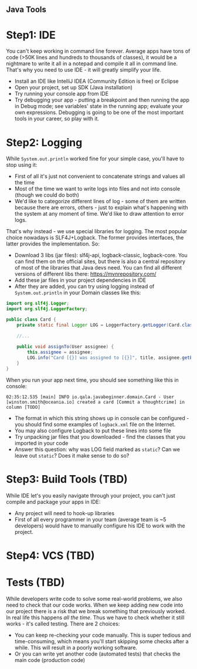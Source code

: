Java Tools
---

# Step1: IDE

You can't keep working in command line forever. Average apps have tons of code (>50K lines and hundreds to
thousands of classes), it would be a nightmare to write it all in a notepad and compile it all in command line.
That's why you need to use IDE - it will greatly simplify your life. 

* Install an IDE like IntelliJ IDEA (Community Edition is free) or Eclipse
* Open your project, set up SDK (Java installation)
* Try running your console app from IDE
* Try debugging your app - putting a breakpoint and then running the app in Debug mode; see variables' state in 
the running app; evaluate your own expressions. Debugging is going to be one of the most important tools in 
your career, so play with it.  

# Step2: Logging

While `System.out.println` worked fine for your simple case, you'll have to stop using it:

* First of all it's just not convenient to concatenate strings and values all the time
* Most of the time we want to write logs into files and not into console (though we could do both)
* We'd like to categorize different lines of log - some of them are written because there are errors, others - 
just to explain what's happening with the system at any moment of time. We'd like to draw attention to error logs.

That's why instead - we use special libraries for logging. The most popular choice nowadays is SLF4J+Logback.
The former provides interfaces, the latter provides the implementation. So:

* Download 3 libs (jar files): slf4j-api, logback-classic, logback-core. 
You can find them on the official sites, but there is also a central repository of most of the libraries that Java
devs need. You can find all different versions of different libs there: https://mvnrepository.com/
* Add these jar files in your project dependencies in IDE
* After they are added, you can try using logging instead of `System.out.println` in your Domain classes like this:

```java
import org.slf4j.Logger;
import org.slf4j.LoggerFactory;

public class Card {
    private static final Logger LOG = LoggerFactory.getLogger(Card.class);
    
    //...
    
    public void assignTo(User assignee) {
        this.assignee = assignee;
        LOG.info("Card [{}] was assigned to [{}]", title, assignee.getEmail());
    }
}
```
When you run your app next time, you should see something like this in console:

```
02:35:12.535 [main] INFO io.qala.javabeginner.domain.Card - User [winston.smith@oceania.io] created a card [Commit a thoughtcrime] in column [TODO]
```

* The format in which this string shows up in console can be configured - you should find some examples of 
`logback.xml` file on the Internet. 
* You may also configure Logback to put these lines into some file
* Try unpacking jar files that you downloaded - find the classes that you imported in your code
* Answer this question: why was LOG field marked as `static`? Can we leave out `static`? Does it make sense 
to do so? 

# Step3: Build Tools (TBD)

While IDE let's you easily navigate through your project, you can't just compile and package your apps in IDE:

* Any project will need to hook-up libraries
* First of all every programmer in your team (average team is ~5 developers) would have to manually configure 
his IDE to work with the project. 

# Step4: VCS (TBD)


# Tests (TBD)

While developers write code to solve some real-world problems, we also need to check that our code works. When we
keep adding new code into our project there is a risk that we break something that previously worked. In real life
this happens _all the time_. Thus we have to check whether it still works - it's called testing. There are 2 choices: 

* You can keep re-checking your code manually. This is super tedious and time-consuming, which means you'll
start skipping some checks after a while. This will result in a poorly working software.
* Or you can write yet another code (automated tests) that checks the main code (production code)